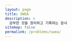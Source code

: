 ```yaml
---
layout: page
title: SWEA
description: >
  공부한 것을 정리하고 기록하는 문서
sitemap: false
permalink: /problems/swea/
---
```

